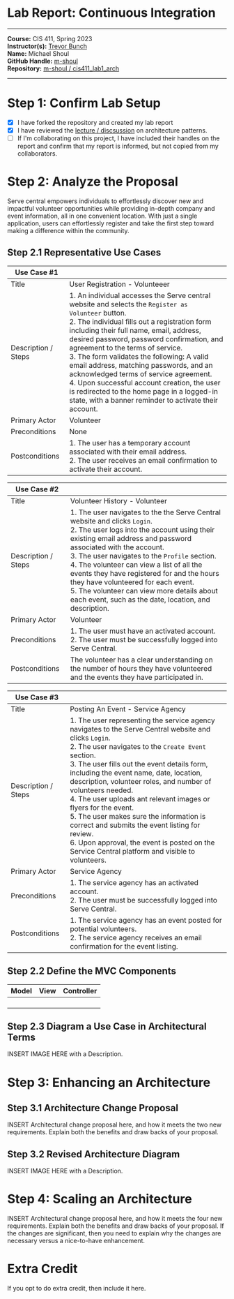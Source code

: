 # Lab Report: Continuous Integration
___
**Course:** CIS 411, Spring 2023  
**Instructor(s):** [Trevor Bunch](https://github.com/trevordbunch)  
**Name:** Michael Shoul  
**GitHub Handle:** [m-shoul](https://github.com/m-shoul)  
**Repository:** [m-shoul / cis411_lab1_arch](https://github.com/m-shoul/cis411_lab2_arch) 
___

# Step 1: Confirm Lab Setup
- [x] I have forked the repository and created my lab report
- [x] I have reviewed the [lecture / discsussion](../assets/04p1_SolutionArchitectures.pdf) on architecture patterns.
- [ ] If I'm collaborating on this project, I have included their handles on the report and confirm that my report is informed, but not copied from my collaborators.

# Step 2: Analyze the Proposal
Serve central empowers individuals to effortlessly discover new and impactful volunteer opportunities while providing in-depth company and event information, all in one convenient location. With just a single application, users can effortlessly register and take the first step toward making a difference within the community.

## Step 2.1 Representative Use Cases  

| Use Case #1 | |
|---|---|
| Title | User Registration - Volunteeer |
| Description / Steps | 1. An individual accesses the Serve central website and selects the ```Register as Volunteer``` button. <br>2. The individual fills out a registration form including their full name, email, address, desired password, password confirmation, and agreement to the terms of service. <br>3. The form validates the following: A valid email address, matching passwords, and an acknowledged terms of service agreement. <br>4. Upon successful account creation, the user is redirected to the home page in a logged-in state, with a banner reminder to activate their account.|
| Primary Actor | Volunteer |
| Preconditions | None |
| Postconditions | 1. The user has a temporary account associated with their email address. <br>2. The user receives an email confirmation to activate their account. |

| Use Case #2 | |
|---|---|
| Title | Volunteer History - Volunteer |
| Description / Steps | 1. The user navigates to the the Serve Central website and clicks ```Login```. <br>2. The user logs into the account using their existing email address and password associated with the account. <br>3. The user navigates to the ```Profile``` section. <br>4. The volunteer can view a list of all the events they have registered for and the hours they have volunteered for each event. <br>5. The volunteer can view more details about each event, such as the date, location, and description. |
| Primary Actor | Volunteer |
| Preconditions | 1. The user must have an activated account. <br>2. The user must be successfully logged into Serve Central. |
| Postconditions | The volunteer has a clear understanding on the number of hours they have volunteered and the events they have participated in. |

| Use Case #3 | |
|---|---|
| Title | Posting An Event - Service Agency |
| Description / Steps | 1. The user representing the service agency navigates to the Serve Central website and clicks ```Login```. <br>2. The user navigates to the ```Create Event``` section. <br>3. The user fills out the event details form, including the event name, date, location, description, volunteer roles, and number of volunteers needed. <br>4. The user uploads ant relevant images or flyers for the event. <br>5. The user makes sure the information is correct and submits the event listing for review. <br>6. Upon approval, the event is posted on the Service Central platform and visible to volunteers. |
| Primary Actor | Service Agency |
| Preconditions | 1. The service agency has an activated account. <br>2. The user must be successfully logged into Serve Central. |
| Postconditions | 1. The service agency has an event posted for potential volunteers. <br>2. The service agency receives an email confirmation for the event listing. |

## Step 2.2 Define the MVC Components

| Model | View | Controller |
|---|---|---|
|  |  |  |
|  |  |  |
|  |  |  |
|  |  |  |

## Step 2.3 Diagram a Use Case in Architectural Terms
INSERT IMAGE HERE with a Description.

# Step 3: Enhancing an Architecture

## Step 3.1 Architecture Change Proposal
INSERT Architectural change proposal here, and how it meets the two new requirements.  Explain both the benefits and draw backs of your proposal.

## Step 3.2 Revised Architecture Diagram
INSERT IMAGE HERE with a Description.

# Step 4: Scaling an Architecture
INSERT Architectural change proposal here, and how it meets the four new requirements.  Explain both the benefits and draw backs of your proposal.  If the changes are significant, then you need to explain why the changes are necessary versus a nice-to-have enhancement.

# Extra Credit
If you opt to do extra credit, then include it here.